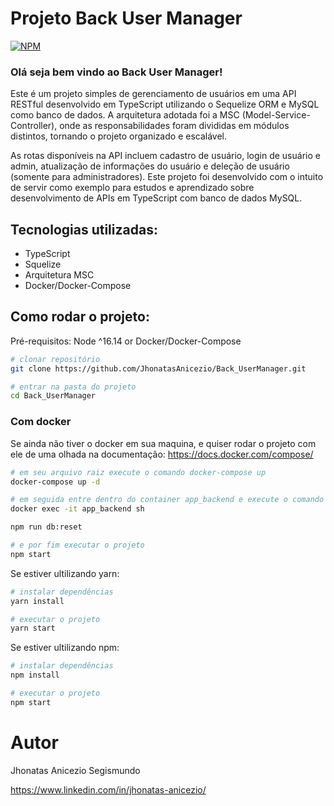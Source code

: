 # Projeto Back User Manager
[![NPM](https://img.shields.io/bower/l/api)](https://github.com/JhonatasAnicezio/Back_UserManager/blob/main/LICENSE)

### Olá seja bem vindo ao Back User Manager!

Este é um projeto simples de gerenciamento de usuários em uma API RESTful desenvolvido em TypeScript utilizando o Sequelize ORM e MySQL como banco de dados. A arquitetura adotada foi a MSC (Model-Service-Controller), onde as responsabilidades foram divididas em módulos distintos, tornando o projeto organizado e escalável.

As rotas disponíveis na API incluem cadastro de usuário, login de usuário e admin, atualização de informações do usuário e deleção de usuário (somente para administradores). Este projeto foi desenvolvido com o intuito de servir como exemplo para estudos e aprendizado sobre desenvolvimento de APIs em TypeScript com banco de dados MySQL.

## Tecnologias utilizadas:
  - TypeScript
  - Squelize
  - Arquitetura MSC
  - Docker/Docker-Compose
  
## Como rodar o projeto:
Pré-requisitos: Node ^16.14
or
Docker/Docker-Compose

```bash
# clonar repositório
git clone https://github.com/JhonatasAnicezio/Back_UserManager.git

# entrar na pasta do projeto
cd Back_UserManager
```
### Com docker
Se ainda não tiver o docker em sua maquina, e quiser rodar o projeto com ele de uma olhada na documentação: https://docs.docker.com/compose/

```bash
# em seu arquivo raiz execute o comando docker-compose up
docker-compose up -d

# em seguida entre dentro do container app_backend e execute o comando db:reset
docker exec -it app_backend sh

npm run db:reset

# e por fim executar o projeto
npm start
```

Se estiver ultilizando yarn:

```bash
# instalar dependências
yarn install

# executar o projeto
yarn start
```
Se estiver ultilizando npm:

```bash
# instalar dependências
npm install

# executar o projeto
npm start
```
# Autor

Jhonatas Anicezio Segismundo

https://www.linkedin.com/in/jhonatas-anicezio/
